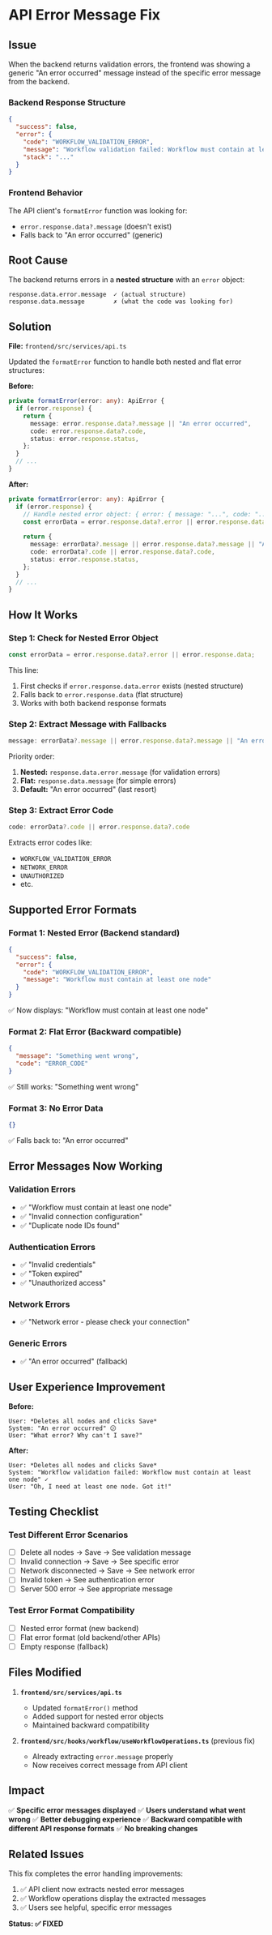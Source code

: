 # API Error Message Fix

## Issue
When the backend returns validation errors, the frontend was showing a generic "An error occurred" message instead of the specific error message from the backend.

### Backend Response Structure
```json
{
  "success": false,
  "error": {
    "code": "WORKFLOW_VALIDATION_ERROR",
    "message": "Workflow validation failed: Workflow must contain at least one node",
    "stack": "..."
  }
}
```

### Frontend Behavior
The API client's `formatError` function was looking for:
- `error.response.data?.message` (doesn't exist)
- Falls back to "An error occurred" (generic)

## Root Cause
The backend returns errors in a **nested structure** with an `error` object:
```
response.data.error.message  ✓ (actual structure)
response.data.message        ✗ (what the code was looking for)
```

## Solution

**File:** `frontend/src/services/api.ts`

Updated the `formatError` function to handle both nested and flat error structures:

**Before:**
```typescript
private formatError(error: any): ApiError {
  if (error.response) {
    return {
      message: error.response.data?.message || "An error occurred",
      code: error.response.data?.code,
      status: error.response.status,
    };
  }
  // ...
}
```

**After:**
```typescript
private formatError(error: any): ApiError {
  if (error.response) {
    // Handle nested error object: { error: { message: "...", code: "..." } }
    const errorData = error.response.data?.error || error.response.data;
    
    return {
      message: errorData?.message || error.response.data?.message || "An error occurred",
      code: errorData?.code || error.response.data?.code,
      status: error.response.status,
    };
  }
  // ...
}
```

## How It Works

### Step 1: Check for Nested Error Object
```typescript
const errorData = error.response.data?.error || error.response.data;
```

This line:
1. First checks if `error.response.data.error` exists (nested structure)
2. Falls back to `error.response.data` (flat structure)
3. Works with both backend response formats

### Step 2: Extract Message with Fallbacks
```typescript
message: errorData?.message || error.response.data?.message || "An error occurred"
```

Priority order:
1. **Nested:** `response.data.error.message` (for validation errors)
2. **Flat:** `response.data.message` (for simple errors)
3. **Default:** "An error occurred" (last resort)

### Step 3: Extract Error Code
```typescript
code: errorData?.code || error.response.data?.code
```

Extracts error codes like:
- `WORKFLOW_VALIDATION_ERROR`
- `NETWORK_ERROR`
- `UNAUTHORIZED`
- etc.

## Supported Error Formats

### Format 1: Nested Error (Backend standard)
```json
{
  "success": false,
  "error": {
    "code": "WORKFLOW_VALIDATION_ERROR",
    "message": "Workflow must contain at least one node"
  }
}
```
✅ Now displays: "Workflow must contain at least one node"

### Format 2: Flat Error (Backward compatible)
```json
{
  "message": "Something went wrong",
  "code": "ERROR_CODE"
}
```
✅ Still works: "Something went wrong"

### Format 3: No Error Data
```json
{}
```
✅ Falls back to: "An error occurred"

## Error Messages Now Working

### Validation Errors
- ✅ "Workflow must contain at least one node"
- ✅ "Invalid connection configuration"
- ✅ "Duplicate node IDs found"

### Authentication Errors
- ✅ "Invalid credentials"
- ✅ "Token expired"
- ✅ "Unauthorized access"

### Network Errors
- ✅ "Network error - please check your connection"

### Generic Errors
- ✅ "An error occurred" (fallback)

## User Experience Improvement

**Before:**
```
User: *Deletes all nodes and clicks Save*
System: "An error occurred" 😕
User: "What error? Why can't I save?"
```

**After:**
```
User: *Deletes all nodes and clicks Save*
System: "Workflow validation failed: Workflow must contain at least one node" ✓
User: "Oh, I need at least one node. Got it!"
```

## Testing Checklist

### Test Different Error Scenarios
- [ ] Delete all nodes → Save → See validation message
- [ ] Invalid connection → Save → See specific error
- [ ] Network disconnected → Save → See network error
- [ ] Invalid token → See authentication error
- [ ] Server 500 error → See appropriate message

### Test Error Format Compatibility
- [ ] Nested error format (new backend)
- [ ] Flat error format (old backend/other APIs)
- [ ] Empty response (fallback)

## Files Modified

1. **`frontend/src/services/api.ts`**
   - Updated `formatError()` method
   - Added support for nested error objects
   - Maintained backward compatibility

2. **`frontend/src/hooks/workflow/useWorkflowOperations.ts`** (previous fix)
   - Already extracting `error.message` properly
   - Now receives correct message from API client

## Impact

✅ **Specific error messages displayed**
✅ **Users understand what went wrong**
✅ **Better debugging experience**
✅ **Backward compatible with different API response formats**
✅ **No breaking changes**

## Related Issues

This fix completes the error handling improvements:
1. ✅ API client now extracts nested error messages
2. ✅ Workflow operations display the extracted messages
3. ✅ Users see helpful, specific error messages

**Status: ✅ FIXED**

